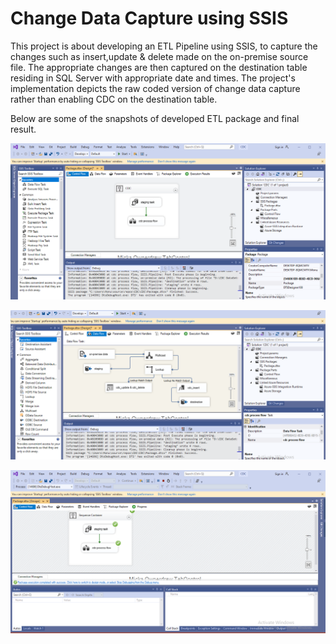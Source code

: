# Change Data Capture using SSIS

This project is about developing an ETL Pipeline using SSIS, to capture the changes such as insert,update & delete made on the on-premise source file. The appropriate changes are then captured on the destination table residing in SQL Server with appropriate date and times. The project's implementation depicts the raw coded version of change data capture rather than enabling CDC on the destination table.   

Below are some of the snapshots of developed ETL package and final result. 

![snap1](https://github.com/preethamsai696/CDC---SSIS/blob/master/snapshots/3.PNG)

![snap2](https://github.com/preethamsai696/CDC---SSIS/blob/master/snapshots/4.PNG)

![snap3](https://github.com/preethamsai696/CDC---SSIS/blob/master/snapshots/1.PNG)
